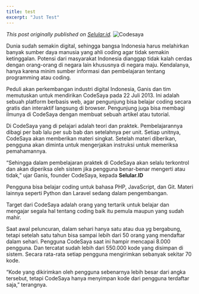 ```yaml
---
title: test
excerpt: "Just Test"
---
```


*This post originally published on [Selular.id](http://selular.id/news/startup/2015/10/codesaya-belajar-coding-via-online/).*
![Codesaya](https://blog.arcestia.my.id/img/2015/10/codesaya.jpg "Screenshot of Codesaya")

Dunia sudah semakin digital, sehingga bangsa Indonesia harus melahirkan banyak sumber daya manusia yang ahli coding agar tidak semakin ketinggalan. Potensi dari masyarakat Indonesia dianggap tidak kalah cerdas dengan orang-orang di negara lain khususnya di negara maju. Kendalanya, hanya karena minim sumber informasi dan pembelajaran tentang programming atau coding.

Peduli akan perkembangan industri digital Indonesia, Ganis dan tim memutuskan untuk mendirikan CodeSaya pada 22 Juli 2013. Ini adalah sebuah platform berbasis web, agar pengunjung bisa belajar coding secara gratis dan interaktif langsung di browser. Pengunjung juga bisa membagi ilmunya di CodeSaya dengan membuat sebuah artikel atau tutorial.

Di CodeSaya yang di pelajari adalah teori dan praktek. Pembelajarannya dibagi per bab lalu per sub bab dan setelahnya per unit. Setiap unitnya, CodeSaya akan memberikan materi singkat. Setelah materi diberikan, pengguna akan diminta untuk mengerjakan instruksi untuk memeriksa pemahamannya.

“Sehingga dalam pembelajaran praktek di CodeSaya akan selalu terkontrol dan akan diperiksa oleh sistem jika pengguna benar-benar mengerti atau tidak,” ujar Ganis, founder CodeSaya, kepada **Selular.ID**

Pengguna bisa belajar coding untuk bahasa PHP, JavaScript, dan Git. Materi lainnya seperti Python dan Laravel sedang dalam pengembangan.

Target dari CodeSaya adalah orang yang tertarik untuk belajar dan mengajar segala hal tentang coding baik itu pemula maupun yang sudah mahir.

Saat awal peluncuran, dalam sehari hanya satu atau dua yg bergabung, tetapi setelah satu tahun bisa sampai lebih dari 50 orang yang mendaftar dalam sehari. Pengguna CodeSaya saat ini hampir mencapai 8.000 pengguna. Dan tercatat sudah lebih dari 550.000 kode yang disimpan di sistem. Secara rata-rata setiap pengguna mengirimkan sebanyak sekitar 70 kode.

“Kode yang dikirimkan oleh pengguna sebenarnya lebih besar dari angka tersebut, tetapi CodeSaya hanya menyimpan kode dari pengguna terdaftar saja,” terangnya.
